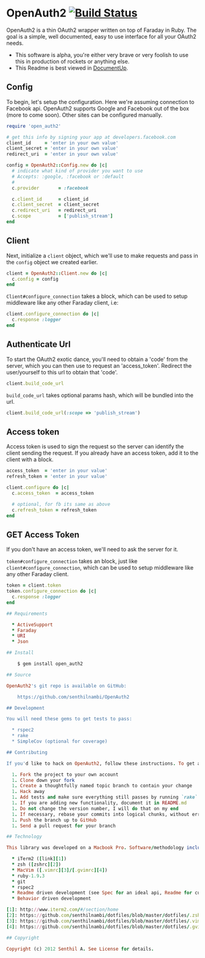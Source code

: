 # OpenAuth2 [![Build Status](https://secure.travis-ci.org/senthilnambi/OpenAuth2.png?branch=master)][travis]

[travis]: http://travis-ci.org/senthilnambi/OpenAuth2

OpenAuth2 is a thin OAuth2 wrapper written on top of Faraday in Ruby. The goal is a simple, well documented, easy to use interface for all your OAuth2 needs.

* This software is alpha, you're either very brave or very foolish to use this in production of rockets or anything else.
* This Readme is best viewed in [DocumentUp](http://documentup.com/senthilnambi/OpenAuth2).

## Config

To begin, let's setup the configuration. Here we're assuming connection to Facebook api. OpenAuth2 supports Google and Facebook out of the box (more to come soon). Other sites can be configured manually.

```ruby
require 'open_auth2'

# get this info by signing your app at developers.facebook.com
client_id     = 'enter in your own value'
client_secret = 'enter in your own value'
redirect_uri  = 'enter in your own value'

config = OpenAuth2::Config.new do |c|
  # indicate what kind of provider you want to use
  # Accepts: :google, :facebook or :default
  #
  c.provider       = :facebook

  c.client_id      = client_id
  c.client_secret  = client_secret
  c.redirect_uri   = redirect_uri
  c.scope          = ['publish_stream']
end
```

## Client

Next, initialize a `client` object, which we'll use to make requests and pass in the `config` object we created earlier.

```ruby
client = OpenAuth2::Client.new do |c|
  c.config = config
end
```

`Client#configure_connection` takes a block, which can be used to setup middleware like any other Faraday client, i.e:

```ruby
client.configure_connection do |c|
  c.response :logger
end
```

## Authenticate Url

To start the OAuth2 exotic dance, you'll need to obtain a 'code' from the server, which you can then use to request an 'access_token'. Redirect the user/yourself to this url to obtain that 'code'.

```ruby
client.build_code_url
```

`build_code_url` takes optional params hash, which will be bundled into the url.

```ruby
client.build_code_url(:scope => 'publish_stream')
```

## Access token

Access token is used to sign the request so the server can identify the client sending the request. If you already have an access token, add it to the client with a block.

```ruby
access_token  = 'enter in your value'
refresh_token = 'enter in your value'

client.configure do |c|
  c.access_token  = access_token

  # optional, for fb its same as above
  c.refresh_token = refresh_token
end
```

## GET Access Token

If you don't have an access token, we'll need to ask the server for it.

`token#configure_connection` takes an block, just like `client#configure_connection`, which can be used to setup middleware like any other Faraday client.

```ruby
token = client.token
token.configure_connection do |c|
  c.response :logger
end

## Requirements

  * ActiveSupport
  * Faraday
  * URI
  * Json

## Install

    $ gem install open_auth2

## Source

OpenAuth2's git repo is available on GitHub:

    https://github.com/senthilnambi/OpenAuth2

## Development

You will need these gems to get tests to pass:

  * rspec2
  * rake
  * SimpleCov (optional for coverage)

## Contributing

If you'd like to hack on OpenAuth2, follow these instructions. To get all of the dependencies, install the gem first.

  1. Fork the project to your own account
  1. Clone down your fork
  1. Create a thoughtfully named topic branch to contain your change
  1. Hack away
  1. Add tests and make sure everything still passes by running `rake`
  1. If you are adding new functionality, document it in README.md
  1. Do not change the version number, I will do that on my end
  1. If necessary, rebase your commits into logical chunks, without errors
  1. Push the branch up to GitHub
  1. Send a pull request for your branch

## Technology

This library was developed on a Macbook Pro. Software/methodology include:

  * iTerm2 ([link][1])
  * zsh ([zshrc][2])
  * MacVim ([.vimrc][3]/[.gvimrc][4])
  * ruby-1.9.3
  * git
  * rspec2
  * Readme driven development (see Spec for an ideal api, Readme for currently implemented )
  * Behavior driven development

[1]: http://www.iterm2.com/#/section/home
[2]: https://github.com/senthilnambi/dotfiles/blob/master/dotfiles/.zshrc
[3]: https://github.com/senthilnambi/dotfiles/blob/master/dotfiles/.vimrc
[4]: https://github.com/senthilnambi/dotfiles/blob/master/dotfiles/.gvimrc

## Copyright

Copyright (c) 2012 Senthil A. See License for details.
